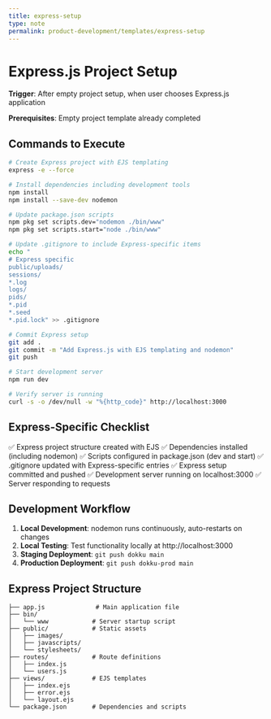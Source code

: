 ```yaml
---
title: express-setup
type: note
permalink: product-development/templates/express-setup
---
```


# Express.js Project Setup

**Trigger**: After empty project setup, when user chooses Express.js application

**Prerequisites**: Empty project template already completed

## Commands to Execute
```bash
# Create Express project with EJS templating
express -e --force

# Install dependencies including development tools
npm install
npm install --save-dev nodemon

# Update package.json scripts
npm pkg set scripts.dev="nodemon ./bin/www"
npm pkg set scripts.start="node ./bin/www"

# Update .gitignore to include Express-specific items
echo "
# Express specific
public/uploads/
sessions/
*.log
logs/
pids/
*.pid
*.seed
*.pid.lock" >> .gitignore

# Commit Express setup
git add .
git commit -m "Add Express.js with EJS templating and nodemon"
git push

# Start development server
npm run dev

# Verify server is running
curl -s -o /dev/null -w "%{http_code}" http://localhost:3000
```

## Express-Specific Checklist

✅ Express project structure created with EJS
✅ Dependencies installed (including nodemon)
✅ Scripts configured in package.json (dev and start)
✅ .gitignore updated with Express-specific entries
✅ Express setup committed and pushed
✅ Development server running on localhost:3000
✅ Server responding to requests

## Development Workflow
1. **Local Development**: nodemon runs continuously, auto-restarts on changes
2. **Local Testing**: Test functionality locally at http://localhost:3000
3. **Staging Deployment**: `git push dokku main`
4. **Production Deployment**: `git push dokku-prod main`

## Express Project Structure
```
├── app.js              # Main application file
├── bin/
│   └── www            # Server startup script
├── public/            # Static assets
│   ├── images/
│   ├── javascripts/
│   └── stylesheets/
├── routes/            # Route definitions
│   ├── index.js
│   └── users.js
├── views/             # EJS templates
│   ├── index.ejs
│   ├── error.ejs
│   └── layout.ejs
└── package.json       # Dependencies and scripts
```
